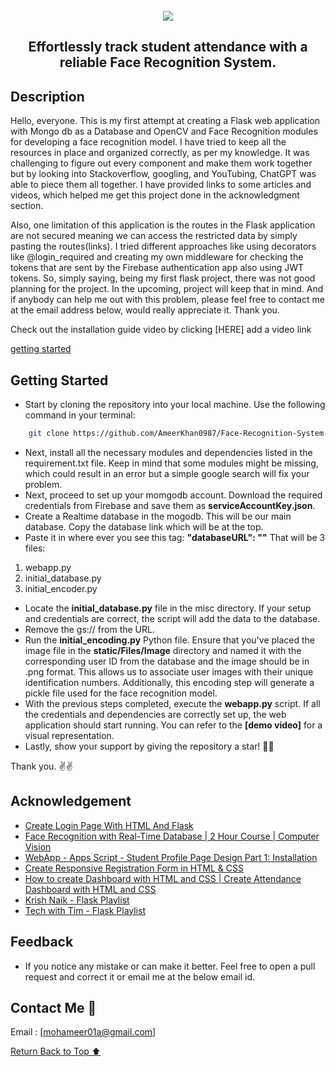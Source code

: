 <br>
<div align="center">
    <a href="https://github.com/mohdameer0987" target="_blank"></a>
</div>
<div align="center">
<img src="https://readme-typing-svg.demolab.com?font=Fira+Code&duration=1500&pause=200&center=true&vCenter=true&multiline=true&width=435&height=100&lines=Face+Recognition+System+;for+Student+Attendance">
</div>

<h2 align="center"> Effortlessly track student attendance with a reliable Face Recognition System. </h2>

## Description

Hello, everyone. This is my first attempt at creating a Flask web application with Mongo db as a Database and OpenCV and Face Recognition modules for developing a face recognition model. I have tried to keep all the resources in place and organized correctly, as per my knowledge. It was challenging to figure out every component and make them work together but by looking into Stackoverflow, googling, and YouTubing, ChatGPT was able to piece them all together. I have provided links to some articles and videos, which helped me get this project done in the acknowledgment section.

Also, one limitation of this application is the routes in the Flask application are not secured meaning we can access the restricted data by simply pasting the routes(links). I tried different approaches like using decorators like @login_required and creating my own middleware for checking the tokens that are sent by the Firebase authentication app also using JWT tokens. So, simply saying, being my first flask project, there was not good planning for the project. In the upcoming, project will keep that in mind. And if anybody can help me out with this problem, please feel free to contact me at the email address below, would really appreciate it. Thank you.

Check out the installation guide video by clicking [HERE] add a video link

[getting started](#getting-started)

## Getting Started

- Start by cloning the repository into your local machine. Use the following command in your terminal:

```bash
    git clone https://github.com/AmeerKhan0987/Face-Recognition-System-for-Student-Attendance.git
```

- Next, install all the necessary modules and dependencies listed in the requirement.txt file. Keep in mind that some modules might be missing, which could result in an error but a simple google search will fix your problem.
- Next, proceed to set up your momgodb account. Download the required credentials from Firebase and save them as **serviceAccountKey.json**.
- Create a Realtime database in the mogodb. This will be our main database. Copy the database link which will be at the top.
- Paste it in where ever you see this tag: **"databaseURL": "<paste here>"** That will be 3 files:
1. webapp.py
2. initial_database.py
3. initial_encoder.py
- Locate the **initial_database.py** file in the misc directory. If your setup and credentials are correct, the script will add the data to the database.
- Remove the gs:// from the URL.
- Run the **initial_encoding.py** Python file. Ensure that you've placed the image file in the **static/Files/Image** directory and named it with the corresponding user ID from the database and the image should be in .png format. This allows us to associate user images with their unique identification numbers. Additionally, this encoding step will generate a pickle file used for the face recognition model.
- With the previous steps completed, execute the **webapp.py** script. If all the credentials and dependencies are correctly set up, the web application should start running. You can refer to the **[demo video]** for a visual representation.
- Lastly, show your support by giving the repository a star! 🙂😁

Thank you. ✌✌

## Acknowledgement

- [Create Login Page With HTML And Flask](https://www.youtube.com/watch?v=R-hkzqjRMwM&t=244s)
- [Face Recognition with Real-Time Database | 2 Hour Course | Computer Vision](https://www.youtube.com/watch?v=iBomaK2ARyI)
- [WebApp - Apps Script - Student Profile Page Design Part 1: Installation](https://www.youtube.com/watch?v=DpWkW-ibAOk)
- [Create Responsive Registration Form in HTML & CSS](https://www.codingnepalweb.com/create-registration-form-html-css/)
- [How to create Dashboard with HTML and CSS | Create Attendance Dashboard with HTML and CSS](https://www.youtube.com/watch?v=IqAPhLLd_bM)
- [Krish Naik - Flask Playlist](https://www.youtube.com/playlist?list=PLZoTAELRMXVPBaLN3e-uoVRR9hlRFRfUc)
- [Tech with Tim - Flask Playlist](https://www.youtube.com/playlist?list=PLzMcBGfZo4-n4vJJybUVV3Un_NFS5EOgX)


## Feedback

- If you notice any mistake or can make it better. Feel free to open a pull request and correct it or email me at the below email id.

## Contact Me 📨

Email : [mohameer01a@gmail.com]

<!-- Back to the top -->

[Return Back to Top ⬆️](#getting-started)
